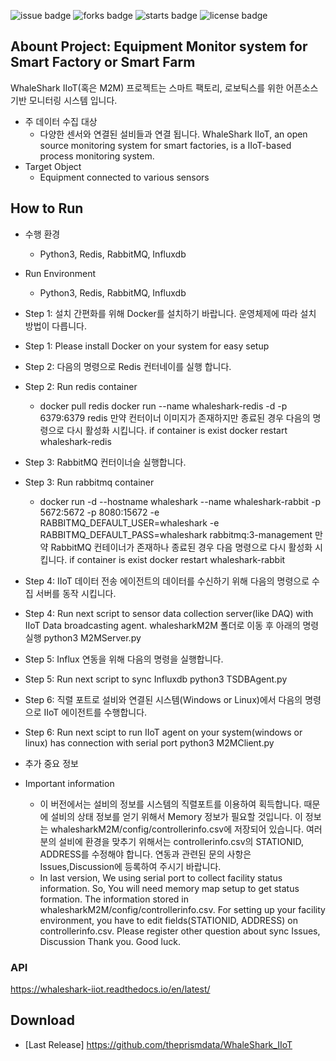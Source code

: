 ![issue badge](https://img.shields.io/github/issues/dataignitelab/WhaleShark_IIoT)
![forks badge](https://img.shields.io/github/forks/dataignitelab/WhaleShark_IIoT)
![starts badge](https://img.shields.io/github/stars/dataignitelab/WhaleShark_IIoT)
![license badge](https://img.shields.io/github/license/dataignitelab/WhaleShark_IIoT)

## Abount Project: Equipment Monitor system for Smart Factory or Smart Farm
WhaleShark IIoT(혹은 M2M) 프로젝트는 스마트 팩토리, 로보틱스를 위한 어픈소스 기반 모니터링 시스템 입니다.
 - 주 데이터 수집 대상
   - 다양한 센서와 연결된 설비들과 연결 됩니다.
WhaleShark IIoT, an open source monitoring system for smart factories, is a IIoT-based process monitoring system.
 - Target Object
   - Equipment connected to various sensors

## How to Run
- 수행 환경
  - Python3, Redis, RabbitMQ, Influxdb
- Run Environment
  - Python3, Redis, RabbitMQ, Influxdb
  
- Step 1: 설치 간편화를 위해 Docker를 설치하기 바랍니다. 운영체제에 따라 설치 방법이 다릅니다.
- Step 1: Please install Docker on your system for easy setup
- Step 2: 다음의 명령으로 Redis 컨터네이를 실행 합니다.
- Step 2: Run redis container
   - docker pull redis
     docker run --name whaleshark-redis -d -p 6379:6379 redis
     만약 컨터이너 이미지가 존재하지만 종료된 경우 다음의 명령으로 다시 활성화 시킵니다.
     if container is exist
        docker restart  whaleshark-redis
- Step 3: RabbitMQ 컨터이너슬 실행합니다.     
- Step 3: Run rabbitmq container
   - docker run -d --hostname whaleshark --name whaleshark-rabbit -p 5672:5672 -p 8080:15672 -e RABBITMQ_DEFAULT_USER=whaleshark -e RABBITMQ_DEFAULT_PASS=whaleshark rabbitmq:3-management
     만약 RabbitMQ 컨테이너가 존재하나 종료된 경우 다음 명령으로 다시 활성화 시킵니다.
     if container is exist
        docker restart  whaleshark-rabbit

- Step 4: IIoT 데이터 전송 에이전트의 데이터를 수신하기 위해 다음의 명령으로 수집 서버를 동작 시킵니다.
- Step 4: Run next script to sensor data collection server(like DAQ) with IIoT Data broadcasting agent.
  whalesharkM2M 폴더로 이동 후 아래의 명령 실행
  python3 M2MServer.py

- Step 5: Influx 연동을 위해 다음의 명령을 실행합니다.
- Step 5: Run next script to sync Influxdb
  python3 TSDBAgent.py
  
- Step 6: 직렬 포트로 설비와 연결된 시스템(Windows or Linux)에서 다음의 명령으로 IIoT 에이전트를 수행합니다.
- Step 6: Run next scipt to run IIoT agent on your system(windows or linux) has connection with serial port
  python3 M2MClient.py 

- 추가 중요 정보
- Important information
  - 이 버전에서는 설비의 정보를 시스템의 직렬포트를 이용하여 획득합니다. 때문에 설비의 상태 정보를 얻기 위해서 Memory 정보가 필요할 것입니다. 이 정보는 whalesharkM2M/config/controllerinfo.csv에 저장되어 있습니다. 여러분의 설비에 환경을 맞추기 위해서는 controllerinfo.csv의 STATIONID, ADDRESS를 수정해야 합니다. 연동과 관련된 문의 사항은 Issues,Discussion에 등록하여 주시기 바랍니다.
  - In last version, We using serial port to collect facility status information. So, You will need memory map setup to get status formation. The information stored in whalesharkM2M/config/controllerinfo.csv. For setting up your facility environment, you have to edit fields(STATIONID, ADDRESS) on controllerinfo.csv.
    Please register other question about sync Issues, Discussion
    Thank you. Good luck.

### API
 https://whaleshark-iiot.readthedocs.io/en/latest/

## Download
 - [Last Release] https://github.com/theprismdata/WhaleShark_IIoT
